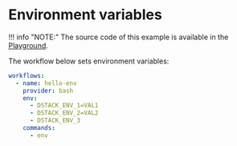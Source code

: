 # Environment variables

!!! info "NOTE:"
The source code of this example is available in the [Playground](../playground.md).

The workflow below sets environment variables:

<div editor-title=".dstack/workflows/envs.yaml"> 

```yaml
workflows:
  - name: hello-env
    provider: bash
    env:
      - DSTACK_ENV_1=VAL1
      - DSTACK_ENV_2=VAL2
      - DSTACK_ENV_3
    commands:
      - env
```

</div>
